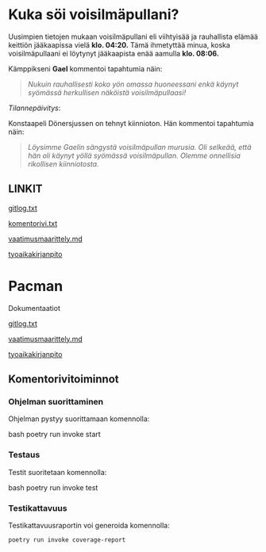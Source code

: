 # Kuka söi voisilmäpullani?

Uusimpien tietojen mukaan voisilmäpullani eli viihtyisää ja rauhallista elämää keittiön jääkaapissa vielä **klo. 04:20.** Tämä ihmetyttää minua, koska voisilmäpullaani ei löytynyt jääkaapista enää aamulla **klo. 08:06.** 

Kämppikseni **Gael** kommentoi tapahtumia näin:

> *Nukuin rauhallisesti koko yön omassa huoneessani enkä käynyt syömässä herkullisen näköistä voisilmäpullaasi!*

*Tilannepäivitys*:

Konstaapeli Dönersjussen on tehnyt kiinnioton. Hän kommentoi tapahtumia näin:

> *Löysimme Gaelin sängystä voisilmäpullan murusia. Oli selkeää, että hän oli käynyt yöllä syömässä voisilmäpullan. Olemme onnellisia rikollisen kiinniotosta.*

## **LINKIT** 

[gitlog.txt](https://github.com/nicolaskivimaki/ot-harjoitustyo2/blob/main/laskarit/viikko1/gitlog.txt)

[komentorivi.txt](https://github.com/nicolaskivimaki/ot-harjoitustyo2/blob/main/laskarit/viikko1/komentorivi.txt)

[vaatimusmaarittely.md](https://github.com/nicolaskivimaki/ot-harjoitustyo2/blob/main/dokumentaatio/vaatimusmaarittely.md)

[tyoaikakirjanpito](https://github.com/nicolaskivimaki/ot-harjoitustyo2/blob/main/dokumentaatio/tuntikirjanpito.md)

# Pacman

Dokumentaatiot

[gitlog.txt](https://github.com/nicolaskivimaki/ot-harjoitustyo2/blob/main/laskarit/viikko1/gitlog.txt)

[vaatimusmaarittely.md](https://github.com/nicolaskivimaki/ot-harjoitustyo2/blob/main/dokumentaatio/vaatimusmaarittely.md)

[tyoaikakirjanpito](https://github.com/nicolaskivimaki/ot-harjoitustyo2/blob/main/dokumentaatio/tuntikirjanpito.md)


## Komentorivitoiminnot

### Ohjelman suorittaminen

Ohjelman pystyy suorittamaan komennolla:

bash
poetry run invoke start


### Testaus

Testit suoritetaan komennolla:

bash
poetry run invoke test


### Testikattavuus

Testikattavuusraportin voi generoida komennolla:

```bash
poetry run invoke coverage-report
